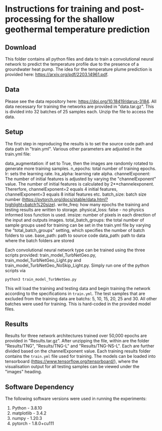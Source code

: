 # Instructions for training and post-processing for the shallow geothermal temperature prediction

## Download

This folder contains all python files and data to train a convolutional neural network to predict the temperature profile due to the presence of a groundwater heat pump. The idea for the temperature plume prediction is provided here: https://arxiv.org/pdf/2203.14961.pdf. 

## Data

Please see the data repository here: https://doi.org/10.18419/darus-3184.
All data necessary for training the networks are provided in "data.tar.gz". This is divided into 32 batches of 25 samples each. Unzip the file to access the data.

## Setup

The first step in reproducing the results is to set the source code path and data path in "train.yml". Various other parameters are adjusted in the train.yml file:

data_augmentation: if set to True, then the images are randomly rotated to generate more training samples.
n_epochs: total number of training epochs.
lr: sets the learning rate.
lra_alpha: learning rate alpha.
channelExponent: The number of initial features is adjusted by varying the "channelExponent" value. The number of initial features is calculated by 2**channelexponent. Thererfore, channelExponent=2 equals 4 initial features, channelExponent=3 equals 8 initial features etc.
batch_size: batch size number (https://pytorch.org/docs/stable/data.html?highlight=batch%20size).
write_freq: how many epochs the training and testing results are written to storage.
physical_loss: false - no physics informed loss function is used.
imsize: number of pixels in each direction of the input and outputs images.
total_batch_groups: the total number of sample groups used for training can be set in the train.yml file by varying the "total_batch_groups" setting, which specifies the number of batch folders to use. 
base_path: path to source code
data_path: path to data where the batch folders are stored

Each convolutional neural network type can be trained using the three scripts provided: train_model_TurbNetGeo.py, train_model_TurbNetGeo_Light.py and train_model_TurbNetGeo_NoSkip_Light.py. Simply run one of the python scripts via
```
python3 train_model_TurbNetGeo.py
```

This will load the training and testing data and begin training the network according to the specifications in `train.yml`. The test samples that are excluded from the training data are batchs: 5, 10, 15, 20, 25 and 30. All other batches were used for training. This is hard-coded in the provided model files. 

## Results 

Results for three network architectures trained over 50,000 epochs are provided in "Results.tar.gz". After unzipping the file, within are the folder "Results/TNG", "Results/TNG-L" and "Results/TNG-NS-L". Each are further divided based on the channelExponent value. Each training results folder contains the `train.yml` file used for training. 
The models can be loaded into tensorboard (https://www.tensorflow.org/tensorboard/), where the visualisation output for all testing samples can be viewed under the "images" heading. 

## Software Dependency

The following software versions were used in running the experiments:
1. Python - 3.8.10
2. matplotlib - 3.4.2
3. numpy - 1.20.3
4. pytorch - 1.8.0+cu111
